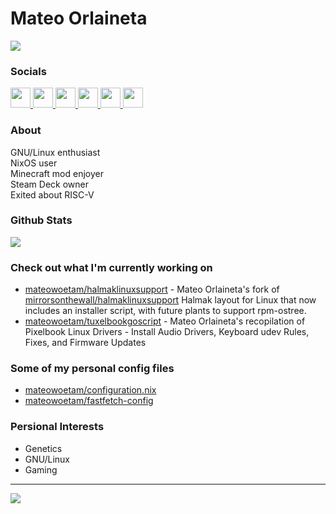 # Mateo Orlaineta 
<a href="https://www.github.com/mateowoetam" target="_blank" rel="noreferrer"><img
                  src="https://img.shields.io/github/followers/mateowoetam?logo=github&style=for-the-badge&color=0891b2&labelColor=1c1917" /></a>

### Socials
<p align="left"> <a href="https://www.github.com/mateowoetam" target="_blank" rel="noreferrer"> <picture> <source media="(prefers-color-scheme: dark)" srcset="https://raw.githubusercontent.com/danielcranney/readme-generator/main/public/icons/socials/github-dark.svg" /> <source media="(prefers-color-scheme: light)" srcset="https://raw.githubusercontent.com/danielcranney/readme-generator/main/public/icons/socials/github.svg" /> <img src="https://raw.githubusercontent.com/danielcranney/readme-generator/main/public/icons/socials/github.svg" width="32" height="32" /> </picture> </a> <a href="http://www.instagram.com/mateowoetam" target="_blank" rel="noreferrer"> <picture> <source media="(prefers-color-scheme: dark)" srcset="https://raw.githubusercontent.com/danielcranney/readme-generator/main/public/icons/socials/instagram-dark.svg" /> <source media="(prefers-color-scheme: light)" srcset="https://raw.githubusercontent.com/danielcranney/readme-generator/main/public/icons/socials/instagram.svg" /> <img src="https://raw.githubusercontent.com/danielcranney/readme-generator/main/public/icons/socials/instagram.svg" width="32" height="32" /> </picture> </a> <a href="https://www.linkedin.com/in/mateo-orlaineta-67b577220" target="_blank" rel="noreferrer"> <picture> <source media="(prefers-color-scheme: dark)" srcset="https://raw.githubusercontent.com/danielcranney/readme-generator/main/public/icons/socials/linkedin-dark.svg" /> <source media="(prefers-color-scheme: light)" srcset="https://raw.githubusercontent.com/danielcranney/readme-generator/main/public/icons/socials/linkedin.svg" /> <img src="https://raw.githubusercontent.com/danielcranney/readme-generator/main/public/icons/socials/linkedin.svg" width="32" height="32" /> </picture> </a> <a href="https://bsky.app/profile/mateowoetam.bsky.social" target="_blank" rel="noreferrer"> <picture> <source media="(prefers-color-scheme: dark)" srcset="https://raw.githubusercontent.com/danielcranney/readme-generator/main/public/icons/socials/twitter-dark.svg" /> <source media="(prefers-color-scheme: light)" srcset="https://raw.githubusercontent.com/danielcranney/readme-generator/main/public/icons/socials/twitter.svg" /> <img src="https://raw.githubusercontent.com/danielcranney/readme-generator/main/public/icons/socials/twitter.svg" width="32" height="32" /> </picture> </a> <a href="https://www.youtube.com/@mateowoetam" target="_blank" rel="noreferrer"> <picture> <source media="(prefers-color-scheme: dark)" srcset="https://raw.githubusercontent.com/danielcranney/readme-generator/main/public/icons/socials/youtube-dark.svg" /> <source media="(prefers-color-scheme: light)" srcset="https://raw.githubusercontent.com/danielcranney/readme-generator/main/public/icons/socials/youtube.svg" /> <img src="https://raw.githubusercontent.com/danielcranney/readme-generator/main/public/icons/socials/youtube.svg" width="32" height="32" /> </picture> </a> <a href="https://www.twitch.tv/mateowoetam" target="_blank" rel="noreferrer"> <picture> <source media="(prefers-color-scheme: dark)" srcset="https://raw.githubusercontent.com/danielcranney/readme-generator/main/public/icons/socials/twitch-dark.svg" /> <source media="(prefers-color-scheme: light)" srcset="https://raw.githubusercontent.com/danielcranney/readme-generator/main/public/icons/socials/twitch.svg" /> <img src="https://raw.githubusercontent.com/danielcranney/readme-generator/main/public/icons/socials/twitch.svg" width="32" height="32" /> </picture> </a></p>

### About
GNU/Linux enthusiast<br>NixOS user<br>Minecraft mod enjoyer<br>Steam Deck owner<br>Exited about RISC-V

### Github Stats
![](https://github-readme-stats.vercel.app/api/top-langs/?username=mateowoetam&theme=dark&show_icons=true&hide_border=true&layout=compact)

### Check out what I'm currently working on
- [mateowoetam/halmaklinuxsupport](https://github.com/mateowoetam/halmaklinuxsupport) - Mateo Orlaineta&#39;s fork of [mirrorsonthewall/halmaklinuxsupport](https://github.com/mirrorsonthewall/halmaklinuxsupport) Halmak layout for Linux that now includes an installer script, with future plants to support rpm-ostree.
- [mateowoetam/tuxelbookgoscript](https://github.com/mateowoetam/tuxelbookgoscript) - Mateo Orlaineta&#39;s recopilation of Pixelbook Linux Drivers - Install Audio Drivers, Keyboard udev Rules, Fixes, and Firmware Updates

### Some of my personal config files
- [mateowoetam/configuration.nix](https://github.com/mateowoetam/configuration.nix)
- [mateowoetam/fastfetch-config](https://github.com/mateowoetam/fastfetch-config)

### Persional Interests
- Genetics
- GNU/Linux
- Gaming

----
[![](https://visitcount.itsvg.in/api?id=mateowoetam&icon=2&color=12)](https://visitcount.itsvg.in)
